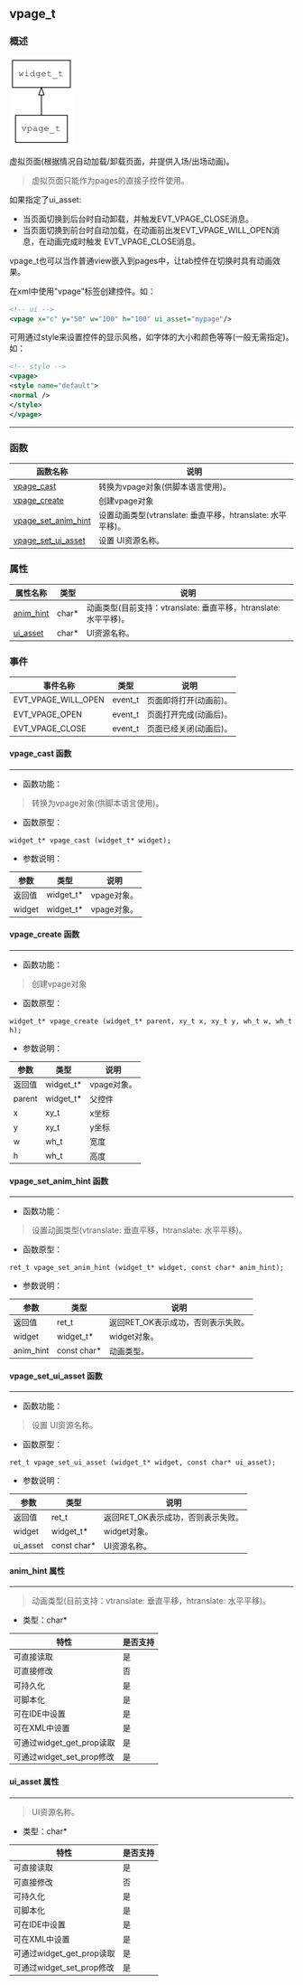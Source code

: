 ## vpage\_t
### 概述
![image](images/vpage_t_0.png)

虚拟页面(根据情况自动加载/卸载页面，并提供入场/出场动画)。

> 虚拟页面只能作为pages的直接子控件使用。

如果指定了ui_asset:

* 当页面切换到后台时自动卸载，并触发EVT\_VPAGE\_CLOSE消息。
* 当页面切换到前台时自动加载，在动画前出发EVT\_VPAGE\_WILL\_OPEN消息，在动画完成时触发 EVT\_VPAGE\_CLOSE消息。

vpage\_t也可以当作普通view嵌入到pages中，让tab控件在切换时具有动画效果。

在xml中使用"vpage"标签创建控件。如：

```xml
<!-- ui -->
<vpage x="c" y="50" w="100" h="100" ui_asset="mypage"/>
```

可用通过style来设置控件的显示风格，如字体的大小和颜色等等(一般无需指定)。如：

```xml
<!-- style -->
<vpage>
<style name="default">
<normal />
</style>
</vpage>
```
----------------------------------
### 函数
<p id="vpage_t_methods">

| 函数名称 | 说明 | 
| -------- | ------------ | 
| <a href="#vpage_t_vpage_cast">vpage\_cast</a> | 转换为vpage对象(供脚本语言使用)。 |
| <a href="#vpage_t_vpage_create">vpage\_create</a> | 创建vpage对象 |
| <a href="#vpage_t_vpage_set_anim_hint">vpage\_set\_anim\_hint</a> | 设置动画类型(vtranslate: 垂直平移，htranslate: 水平平移)。 |
| <a href="#vpage_t_vpage_set_ui_asset">vpage\_set\_ui\_asset</a> | 设置 UI资源名称。 |
### 属性
<p id="vpage_t_properties">

| 属性名称 | 类型 | 说明 | 
| -------- | ----- | ------------ | 
| <a href="#vpage_t_anim_hint">anim\_hint</a> | char* | 动画类型(目前支持：vtranslate: 垂直平移，htranslate: 水平平移)。 |
| <a href="#vpage_t_ui_asset">ui\_asset</a> | char* | UI资源名称。 |
### 事件
<p id="vpage_t_events">

| 事件名称 | 类型  | 说明 | 
| -------- | ----- | ------- | 
| EVT\_VPAGE\_WILL\_OPEN | event\_t | 页面即将打开(动画前)。 |
| EVT\_VPAGE\_OPEN | event\_t | 页面打开完成(动画后)。 |
| EVT\_VPAGE\_CLOSE | event\_t | 页面已经关闭(动画后)。 |
#### vpage\_cast 函数
-----------------------

* 函数功能：

> <p id="vpage_t_vpage_cast">转换为vpage对象(供脚本语言使用)。

* 函数原型：

```
widget_t* vpage_cast (widget_t* widget);
```

* 参数说明：

| 参数 | 类型 | 说明 |
| -------- | ----- | --------- |
| 返回值 | widget\_t* | vpage对象。 |
| widget | widget\_t* | vpage对象。 |
#### vpage\_create 函数
-----------------------

* 函数功能：

> <p id="vpage_t_vpage_create">创建vpage对象

* 函数原型：

```
widget_t* vpage_create (widget_t* parent, xy_t x, xy_t y, wh_t w, wh_t h);
```

* 参数说明：

| 参数 | 类型 | 说明 |
| -------- | ----- | --------- |
| 返回值 | widget\_t* | vpage对象。 |
| parent | widget\_t* | 父控件 |
| x | xy\_t | x坐标 |
| y | xy\_t | y坐标 |
| w | wh\_t | 宽度 |
| h | wh\_t | 高度 |
#### vpage\_set\_anim\_hint 函数
-----------------------

* 函数功能：

> <p id="vpage_t_vpage_set_anim_hint">设置动画类型(vtranslate: 垂直平移，htranslate: 水平平移)。

* 函数原型：

```
ret_t vpage_set_anim_hint (widget_t* widget, const char* anim_hint);
```

* 参数说明：

| 参数 | 类型 | 说明 |
| -------- | ----- | --------- |
| 返回值 | ret\_t | 返回RET\_OK表示成功，否则表示失败。 |
| widget | widget\_t* | widget对象。 |
| anim\_hint | const char* | 动画类型。 |
#### vpage\_set\_ui\_asset 函数
-----------------------

* 函数功能：

> <p id="vpage_t_vpage_set_ui_asset">设置 UI资源名称。

* 函数原型：

```
ret_t vpage_set_ui_asset (widget_t* widget, const char* ui_asset);
```

* 参数说明：

| 参数 | 类型 | 说明 |
| -------- | ----- | --------- |
| 返回值 | ret\_t | 返回RET\_OK表示成功，否则表示失败。 |
| widget | widget\_t* | widget对象。 |
| ui\_asset | const char* | UI资源名称。 |
#### anim\_hint 属性
-----------------------
> <p id="vpage_t_anim_hint">动画类型(目前支持：vtranslate: 垂直平移，htranslate: 水平平移)。

* 类型：char*

| 特性 | 是否支持 |
| -------- | ----- |
| 可直接读取 | 是 |
| 可直接修改 | 否 |
| 可持久化   | 是 |
| 可脚本化   | 是 |
| 可在IDE中设置 | 是 |
| 可在XML中设置 | 是 |
| 可通过widget\_get\_prop读取 | 是 |
| 可通过widget\_set\_prop修改 | 是 |
#### ui\_asset 属性
-----------------------
> <p id="vpage_t_ui_asset">UI资源名称。

* 类型：char*

| 特性 | 是否支持 |
| -------- | ----- |
| 可直接读取 | 是 |
| 可直接修改 | 否 |
| 可持久化   | 是 |
| 可脚本化   | 是 |
| 可在IDE中设置 | 是 |
| 可在XML中设置 | 是 |
| 可通过widget\_get\_prop读取 | 是 |
| 可通过widget\_set\_prop修改 | 是 |
